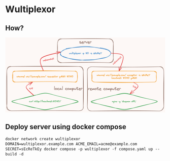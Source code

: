 # Wultiplexor

## How?

<picture>
  <img alt="Diagram" src="diagram.png">
</picture>

## Deploy server using docker compose

```shell
docker network create wultiplexor
DOMAIN=wultiplexor.example.com ACME_EMAIL=acme@example.com SECRET=sEcReTkEy docker compose -p wultiplexor -f compose.yaml up --build -d
```
